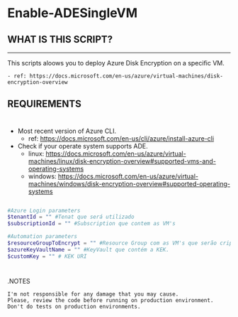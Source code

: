 # Enable-ADESingleVM

## __WHAT IS THIS SCRIPT?__
---
This scripts aloows you to deploy Azure Disk Encryption on a specific VM.

    - ref: https://docs.microsoft.com/en-us/azure/virtual-machines/disk-encryption-overview

## __REQUIREMENTS__
#


* Most recent version of Azure CLI.
    - ref: https://docs.microsoft.com/en-us/cli/azure/install-azure-cli
* Check if your operate system supports ADE.
    - linux: https://docs.microsoft.com/en-us/azure/virtual-machines/linux/disk-encryption-overview#supported-vms-and-operating-systems
    - windows: https://docs.microsoft.com/en-us/azure/virtual-machines/windows/disk-encryption-overview#supported-operating-systems

````powershell

#Azure Login parameters
$tenantId = "" #Tenat que será utilizado
$subscriptionId = "" #Subscription que contem as VM's

#Automation parameters
$resourceGroupToEncrypt = "" #Resource Group com as VM's que serão criptografadas.
$azureKeyVaultName = "" #KeyVault que contém a KEK.
$customKey = "" # KEK URI

````

#
.NOTES

    I'm not responsible for any damage that you may cause.
    Please, review the code before running on production environment.
    Don't do tests on production environments.